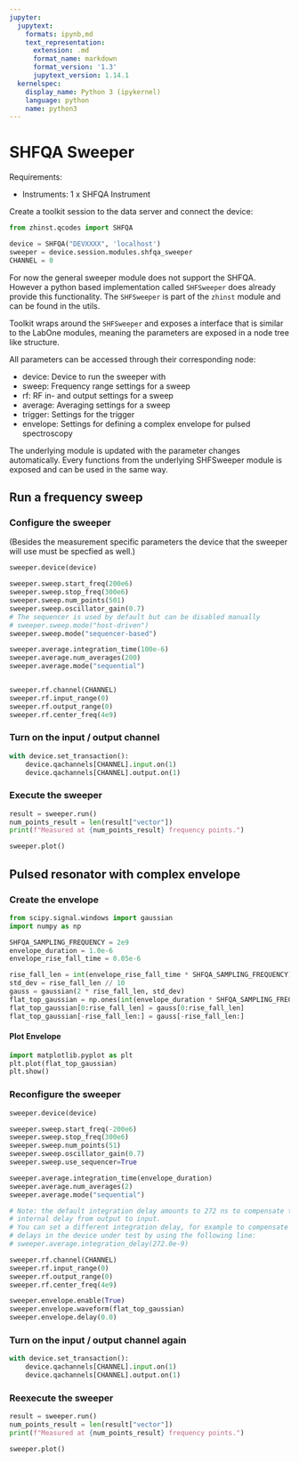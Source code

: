 ```yaml
---
jupyter:
  jupytext:
    formats: ipynb,md
    text_representation:
      extension: .md
      format_name: markdown
      format_version: '1.3'
      jupytext_version: 1.14.1
  kernelspec:
    display_name: Python 3 (ipykernel)
    language: python
    name: python3
---
```


# SHFQA Sweeper

Requirements:

* Instruments:
    1 x SHFQA Instrument

Create a toolkit session to the data server and connect the device:

```python
from zhinst.qcodes import SHFQA

device = SHFQA("DEVXXXX", 'localhost')
sweeper = device.session.modules.shfqa_sweeper
CHANNEL = 0
```

For now the general sweeper module does not support the SHFQA. However a
python based implementation called ``SHFSweeper`` does already provide
this functionality. The ``SHFSweeper`` is part of the ``zhinst`` module
and can be found in the utils.

Toolkit wraps around the ``SHFSweeper`` and exposes a interface that is
similar to the LabOne modules, meaning the parameters are exposed in a
node tree like structure.

All parameters can be accessed through their corresponding node:

* device: Device to run the sweeper with
* sweep: Frequency range settings for a sweep
* rf: RF in- and output settings for a sweep
* average: Averaging settings for a sweep
* trigger: Settings for the trigger
* envelope: Settings for defining a complex envelope for pulsed spectroscopy

The underlying module is updated with the parameter changes automatically.
Every functions from the underlying SHFSweeper module is exposed and can be
used in the same way.


## Run a frequency sweep
### Configure the sweeper

(Besides the measurement specific parameters the device that the sweeper will use
must be specfied as well.)

```python
sweeper.device(device)

sweeper.sweep.start_freq(200e6)
sweeper.sweep.stop_freq(300e6)
sweeper.sweep.num_points(501)
sweeper.sweep.oscillator_gain(0.7)
# The sequencer is used by default but can be disabled manually
# sweeper.sweep.mode("host-driven")
sweeper.sweep.mode("sequencer-based")

sweeper.average.integration_time(100e-6)
sweeper.average.num_averages(200)
sweeper.average.mode("sequential")


sweeper.rf.channel(CHANNEL)
sweeper.rf.input_range(0)
sweeper.rf.output_range(0)
sweeper.rf.center_freq(4e9)
```

### Turn on the input / output channel

```python
with device.set_transaction():
    device.qachannels[CHANNEL].input.on(1)
    device.qachannels[CHANNEL].output.on(1)
```

### Execute the sweeper

```python
result = sweeper.run()
num_points_result = len(result["vector"])
print(f"Measured at {num_points_result} frequency points.")
```

```python
sweeper.plot()
```

## Pulsed resonator with complex envelope

### Create the envelope

```python
from scipy.signal.windows import gaussian
import numpy as np

SHFQA_SAMPLING_FREQUENCY = 2e9
envelope_duration = 1.0e-6
envelope_rise_fall_time = 0.05e-6

rise_fall_len = int(envelope_rise_fall_time * SHFQA_SAMPLING_FREQUENCY)
std_dev = rise_fall_len // 10
gauss = gaussian(2 * rise_fall_len, std_dev)
flat_top_gaussian = np.ones(int(envelope_duration * SHFQA_SAMPLING_FREQUENCY))
flat_top_gaussian[0:rise_fall_len] = gauss[0:rise_fall_len]
flat_top_gaussian[-rise_fall_len:] = gauss[-rise_fall_len:]
```

#### Plot Envelope

```python
import matplotlib.pyplot as plt
plt.plot(flat_top_gaussian)
plt.show()
```

### Reconfigure the sweeper

```python
sweeper.device(device)

sweeper.sweep.start_freq(-200e6)
sweeper.sweep.stop_freq(300e6)
sweeper.sweep.num_points(51)
sweeper.sweep.oscillator_gain(0.7)
sweeper.sweep.use_sequencer=True

sweeper.average.integration_time(envelope_duration)
sweeper.average.num_averages(2)
sweeper.average.mode("sequential")

# Note: the default integration delay amounts to 272 ns to compensate the device-
# internal delay from output to input.
# You can set a different integration delay, for example to compensate additional
# delays in the device under test by using the following line:
# sweeper.average.integration_delay(272.0e-9)

sweeper.rf.channel(CHANNEL)
sweeper.rf.input_range(0)
sweeper.rf.output_range(0)
sweeper.rf.center_freq(4e9)

sweeper.envelope.enable(True)
sweeper.envelope.waveform(flat_top_gaussian)
sweeper.envelope.delay(0.0)
```

### Turn on the input / output channel again

```python
with device.set_transaction():
    device.qachannels[CHANNEL].input.on(1)
    device.qachannels[CHANNEL].output.on(1)
```

### Reexecute the sweeper

```python
result = sweeper.run()
num_points_result = len(result["vector"])
print(f"Measured at {num_points_result} frequency points.")
```

```python
sweeper.plot()
```
